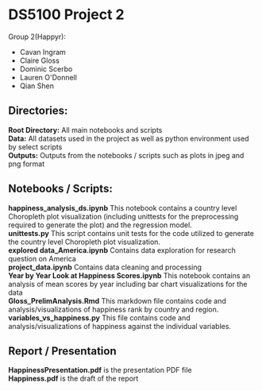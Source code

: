 # DS5100 Project 2

Group 2(Happyr):
- Cavan Ingram
- Claire Gloss
- Dominic Scerbo
- Lauren O'Donnell
- Qian Shen

## Directories:
**Root Directory:** All main notebooks and scripts
<br />
**Data:** All datasets used in the project as well as python environment used by select scripts
<br />
**Outputs:** Outputs from the notebooks / scripts such as plots in jpeg and png format

## Notebooks / Scripts:
**happiness_analysis_ds.ipynb** This notebook contains a country level Choropleth plot visualization (including unittests for the preprocessing required to generate the plot) and the regression model.
<br />
**unittests.py** This script contains unit tests for the code utilized to generate the country level Choropleth plot visualization.
<br />
**explored data_America.ipynb** Contains data exploration for research question on America 
<br />
**project_data.ipynb** Contains data cleaning and processing 
<br />
**Year by Year Look at Happiness Scores.ipynb** This notebook contains an analysis of mean scores by year including bar chart visualizations for the data
<br />
**Gloss_PrelimAnalysis.Rmd** This markdown file contains code and analysis/visualizations of happiness rank by country and region. 
<br />
**variables_vs_happiness.py** This file contains code and analysis/visualizations of happiness against the individual variables.

## Report / Presentation
**HappinessPresentation.pdf** is the presentation PDF file 
<br />
**Happiness.pdf** is the draft of the report
